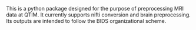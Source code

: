 This is a python package designed for the purpose of preprocessing MRI data at QTIM. It currently supports nifti conversion and brain preprocessing. Its outputs are intended to follow the BIDS organizational scheme.
